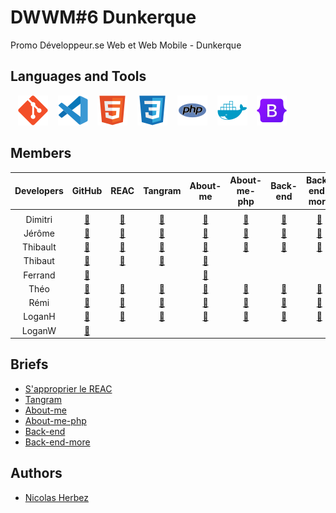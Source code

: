 # DWWM#6 Dunkerque

Promo Développeur.se Web et Web Mobile - Dunkerque

## Languages and Tools

&nbsp;&nbsp;
![img_git](./profile/img/git.svg)
&nbsp;&nbsp;
![img_vscode](./profile/img/vscode.svg)
&nbsp;&nbsp;
![img_html](./profile/img/html.svg)
&nbsp;&nbsp;
![img_css](./profile/img/css.svg)
&nbsp;&nbsp;
![img_php](./profile/img/php.svg)
&nbsp;&nbsp;
![img_docker](./profile/img/docker.svg)
&nbsp;&nbsp;
![img_bootstrap](./profile/img/bootstrap.svg)
<!-- &nbsp;&nbsp;
![img_wordpress](./profile/img/wordpress.svg) -->

## Members

| Developers | GitHub | REAC | Tangram | About-me | About-me-php | Back-end | Back-end-more |
| :----: | :----: | :----: | :----: | :----: | :----: | :----: | :----: |
|  |  |  |  |  |  |  |  |
| Dimitri | <a href="https://github.com/TDxDimitri" target="_blank">🔗</a> | <a href="https://github.com/DWWM-2-Dunkerque/reac-td" target="_blank">🔗</a> | <a href="https://github.com/DWWM-2-Dunkerque/tangram-td" target="_blank">🔗</a> | <a href="https://github.com/DWWM-2-Dunkerque/about-me-td" target="_blank">🔗</a> | <a href="https://github.com/DWWM-2-Dunkerque/about-me-php-td" target="_blank">🔗</a> | <a href="https://github.com/DWWM-2-Dunkerque/back-end-td" target="_blank">🔗</a> | <a href="https://github.com/DWWM-2-Dunkerque/back-end-more-td" target="_blank">🔗</a> |
| Jérôme | <a href="https://github.com/GuidtJ" target="_blank">🔗</a> | <a href="https://github.com/DWWM-2-Dunkerque/reac-gj" target="_blank">🔗</a> | <a href="https://github.com/DWWM-2-Dunkerque/tangram-gj" target="_blank">🔗</a> | <a href="https://github.com/DWWM-2-Dunkerque/about-me-gj" target="_blank">🔗</a> | <a href="https://github.com/DWWM-2-Dunkerque/about-me-php-gj" target="_blank">🔗</a> | <a href="https://github.com/DWWM-2-Dunkerque/back-end-gj" target="_blank">🔗</a> | <a href="https://github.com/DWWM-2-Dunkerque/back-end-more-gj" target="_blank">🔗</a> |
| Thibault | <a href="https://github.com/Nightct" target="_blank">🔗</a> | <a href="https://github.com/DWWM-2-Dunkerque/reac-ct" target="_blank">🔗</a> | <a href="https://github.com/DWWM-2-Dunkerque/tangram-ct" target="_blank">🔗</a> | <a href="https://github.com/DWWM-2-Dunkerque/about-me-ct" target="_blank">🔗</a> | <a href="https://github.com/DWWM-2-Dunkerque/about-me-php-ct" target="_blank">🔗</a> | <a href="https://github.com/DWWM-2-Dunkerque/back-end-ct" target="_blank">🔗</a> | <a href="https://github.com/DWWM-2-Dunkerque/back-end-more-ct" target="_blank">🔗</a> |
| Thibaut | <a href="https://github.com/Fujimatos" target="_blank">🔗</a> | <a href="https://github.com/DWWM-2-Dunkerque/reac-dt" target="_blank">🔗</a> | <a href="https://github.com/DWWM-2-Dunkerque/tangram-dt" target="_blank">🔗</a> | <a href="https://github.com/DWWM-2-Dunkerque/about-me-dt" target="_blank">🔗</a> |  |  |  |
| Ferrand | <a href="https://github.com/ferrand333" target="_blank">🔗</a> |  |  | <a href="https://github.com/DWWM-2-Dunkerque/about-me-nf" target="_blank">🔗</a> |  |  |  |
| Théo | <a href="https://github.com/FeverTheo" target="_blank">🔗</a> | <a href="https://github.com/DWWM-2-Dunkerque/reac-ft" target="_blank">🔗</a> | <a href="https://github.com/DWWM-2-Dunkerque/tangram-ft" target="_blank">🔗</a> | <a href="https://github.com/DWWM-2-Dunkerque/about-me-ft" target="_blank">🔗</a> | <a href="https://github.com/DWWM-2-Dunkerque/about-me-php-ft" target="_blank">🔗</a> | <a href="https://github.com/DWWM-2-Dunkerque/back-end-ft" target="_blank">🔗</a> | <a href="https://github.com/DWWM-2-Dunkerque/back-end-more-ft" target="_blank">🔗</a> |
| Rémi | <a href="https://github.com/Remi59430" target="_blank">🔗</a> | <a href="https://github.com/DWWM-2-Dunkerque/reac-pr" target="_blank">🔗</a> | <a href="https://github.com/DWWM-2-Dunkerque/tangram-pr" target="_blank">🔗</a> | <a href="https://github.com/DWWM-2-Dunkerque/about-me-pr" target="_blank">🔗</a> | <a href="https://github.com/DWWM-2-Dunkerque/about-me-php-pr" target="_blank">🔗</a> | <a href="https://github.com/DWWM-2-Dunkerque/back-end-pr" target="_blank">🔗</a> | <a href="https://github.com/DWWM-2-Dunkerque/back-end-more-pr" target="_blank">🔗</a> |
| LoganH | <a href="https://github.com/Lolodezil" target="_blank">🔗</a> | <a href="https://github.com/DWWM-2-Dunkerque/reac-hl" target="_blank">🔗</a> | <a href="https://github.com/DWWM-2-Dunkerque/tangram-hl" target="_blank">🔗</a> | <a href="https://github.com/DWWM-2-Dunkerque/about-me-hl" target="_blank">🔗</a> | <a href="https://github.com/DWWM-2-Dunkerque/about-me-php-hl" target="_blank">🔗</a> | <a href="https://github.com/DWWM-2-Dunkerque/back-end-hl" target="_blank">🔗</a> | <a href="https://github.com/DWWM-2-Dunkerque/back-end-more-hl" target="_blank">🔗</a> |
| LoganW | <a href="https://github.com/Loganwdx" target="_blank">🔗</a> |  |  |  |  |  |  |

## Briefs

- [S'approprier le REAC](https://github.com/DWWM-2-Dunkerque/reac)
- [Tangram](https://github.com/DWWM-2-Dunkerque/tangram)
- [About-me](https://github.com/DWWM-2-Dunkerque/about-me)
- [About-me-php](https://github.com/DWWM-2-Dunkerque/about-me-php)
- [Back-end](https://github.com/DWWM-2-Dunkerque/back-end)
- [Back-end-more](https://github.com/DWWM-2-Dunkerque/back-end-more)

## Authors

* [Nicolas Herbez](https://github.com/nicolas-herbez)
